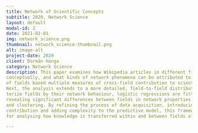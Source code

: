 ```yaml
---
title: Network of Scientific Concepts
subtitle: 2020, Network Science
layout: default
modal-id: 2
date: 2021-02-01
img: network_science.png
thumbnail: network_science-thumbnail.png
alt: image-alt
project-date: 2020
client: Dormán Hanga
category: Network Science
description: This paper examines how Wikipedia articles in different fields of science are related to each other
conceptually, and what kinds of network phenomena can be attributed to them. First, a ranking
of fields based multiple measures of cross-field contribution to scientific knowledge are introduced.
Next, the analysis extends to a more detailed, field-to-field distribution of hyperlinks. To charac-
terize fields by their network behaviour, logistic regressions are fitted to field membership variables,
revealing significant differences between fields in network properties such as neighbor connectivity
and clustering. By refining the process of data acquisition, introducing new measures of scientific
contribution and adding complexity to the predictive model, this framework may provide the basis
for analysing how knowledge is transferred within and between fields of science.

---
```

